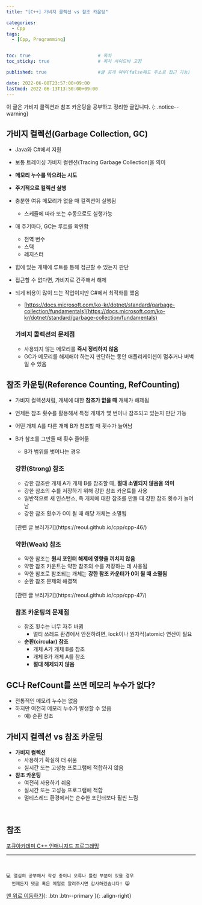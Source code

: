 ```yaml
---
title: "[C++] 가비지 콜렉션 vs 참조 카운팅" 

categories:
  - Cpp
tags:
  - [Cpp, Programming]


toc: true                         # 목차
toc_sticky: true                  # 목차 사이드바 고정

published: true                   #글 공개 여부(false해도 주소로 접근 가능)

date: 2022-06-08T23:57:00+09:00
lastmod: 2022-06-13T13:50:00+09:00
---
```


<!-- description : 25자에서 160자 사이 -->
이 글은 가비지 콜렉션과 참조 카운팅을 공부하고 정리한 글입니다.
{: .notice--warning}

## 가비지 컬렉션(Garbage Collection, GC)
- Java와 C#에서 지원
- 보통 트레이싱 가비지 컬렌션(Tracing Garbage Collection)을 의미
- **메모리 누수를 막으려는 시도**
- **주기적으로 컬렉션 실행**
- 충분한 여유 메모리가 없을 때 컬렉션이 실행됨
  - 스케쥴에 따라 또는 수동으로도 실행가능
- 매 주기마다, GC는 루트를 확인함
  - 전역 변수
  - 스택
  - 레지스터
- 힙에 있는 개체에 루트를 통해 접근할 수 있는지 판단
- 접근할 수 없다면, 가비지로 간주해서 해제
- 되게 비용이 많이 드는 작업이지만 C#에서 최적화를 했음
  - [https://docs.microsoft.com/ko-kr/dotnet/standard/garbage-collection/fundamentals](https://docs.microsoft.com/ko-kr/dotnet/standard/garbage-collection/fundamentals)

  ### 가비지 콜렉션의 문제점
  - 사용되지 않는 메모리를 **즉시 정리하지 않음**
  - GC가 메모리를 해제해야 하는지 판단하는 동안 애플리케이션이 멈추거나 버벅일 수 있음

## 참조 카운팅(Reference Counting, RefCounting)
- 가비지 컬렉션처럼, 개체에 대한 **참조가 없을 때** 개체가 해제됨
- 언제든 참조 횟수를 활용해서 특정 개체가 몇 번이나 참조되고 있는지 판단 가능
- 어떤 개체 A를 다른 개체 B가 참조할 때 횟수가 늘어남
- B가 참조를 그만둘 때 횟수 줄어듦
  - B가 범위를 벗어나는 경우

  ### 강한(Strong) 참조
  - 강한 참조란 개체 A가 개체 B를 참조할 때, **절대 소멸되지 않음을 의미**
  - 강한 참조의 수를 저장하기 위해 강한 참조 카운트를 사용
  - 일반적으로 새 인스턴스, 즉 개체에 대한 참조를 만들 때 강한 참조 횟수가 늘어남
  - 강한 참조 횟수가 0이 될 때 해당 개체는 소멸됨

  <br>
  [관련 글 보러가기](https://reoul.github.io/cpp/cpp-46/)

  ### 약한(Weak) 참조
  - 약한 참조는 **원시 포인터 해제에 영향을 끼치지 않음**
  - 약한 참조 카운트는 약한 참조의 수를 저장하는 데 사용됨
  - 약한 참조로 참조되는 개체는 **강한 참조 카운터가 0이 될 때 소멸됨**
  - 순환 참조 문제의 해결책
  
  <br>
  [관련 글 보러가기](https://reoul.github.io/cpp/cpp-47/)

  ### 참조 카운팅의 문제점
  - 참조 횟수는 너무 자주 바뀜
    - 멀티 쓰레드 환경에서 안전하려면, lock이나 원자적(atomic) 연산이 필요
  - **순환(circular) 참조**
    - 개체 A가 개체 B를 참조
    - 개체 B가 개체 A를 참조
    - **절대 해제되지 않음**

## GC나 RefCount를 쓰면 메모리 누수가 없다?
- 전통적인 메모리 누수는 없음
- 하지만 여전히 메모리 누수가 발생할 수 있음
  - 예) 순환 참조

## 가비지 컬렉션 vs 참조 카운팅
- **가비지 컬렉션**
  - 사용하기 확실히 더 쉬움
  - 실시간 또는 고성능 프로그램에 적합하지 않음
- **참조 카운팅**
  - 여전히 사용하기 쉬움
  - 실시간 또는 고성능 프로그램에 적합
  - 멀티스레드 환경에서는 순수한 포인터보다 훨씬 느림

<br>

## 참조
[포큐아카데미 C++ 언매니지드 프로그래밍](https://pocu-ko.teachable.com/p/comp3200)

***
<br>

    💻 열심히 공부해서 작성 중이니 오류나 틀린 부분이 있을 경우 
      언제든지 댓글 혹은 메일로 알려주시면 감사하겠습니다! 😸


[맨 위로 이동하기](#){: .btn .btn--primary }{: .align-right}